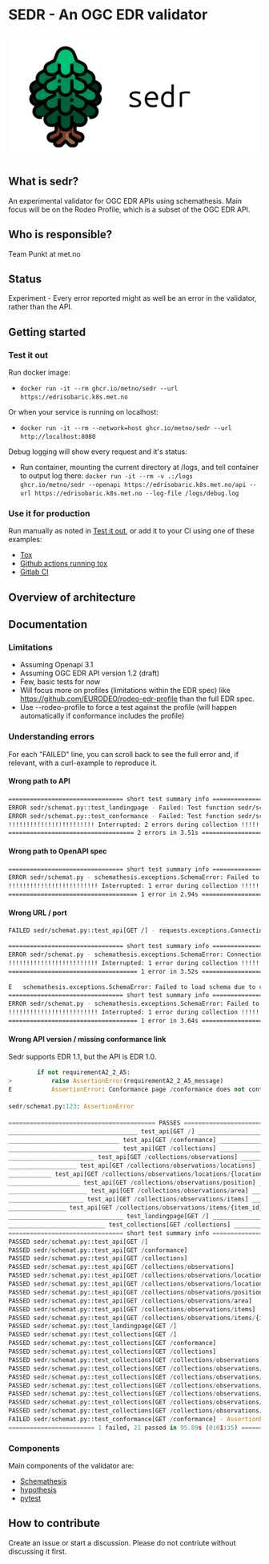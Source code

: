 # SEDR - An OGC EDR validator

![Logo](/img/sedr.png "Logo")

## What is sedr?

An experimental validator for OGC EDR APIs using schemathesis. Main focus will be on the Rodeo Profile, which is a subset of the OGC EDR API.

## Who is responsible?

Team Punkt at met.no

## Status

Experiment - Every error reported might as well be an error in the validator, rather than the API.

## Getting started

### Test it out

Run docker image:

- `docker run -it --rm ghcr.io/metno/sedr --url https://edrisobaric.k8s.met.no`

Or when your service is running on localhost:

- `docker run -it --rm --network=host ghcr.io/metno/sedr --url http://localhost:8080`

Debug logging will show every request and it's status:

- Run container, mounting the current directory at /logs, and tell container to output log there: `docker run -it --rm -v .:/logs ghcr.io/metno/sedr --openapi https://edrisobaric.k8s.met.no/api --url https://edrisobaric.k8s.met.no --log-file /logs/debug.log`

### Use it for production

Run manually as noted in [Test it out](#test-it-out), or add it to your CI using one of these examples:

- [Tox](https://github.com/metno/edrisobaric/blob/main/tox.ini)
- [Github actions running tox](https://github.com/metno/edrisobaric/blob/main/.github/workflows/tests.yml)
- [Gitlab CI](https://github.com/metno/edrisobaric/blob/main/.gitlab-ci.yml)

## Overview of architecture

## Documentation

### Limitations

- Assuming Openapi 3.1
- Assuming OGC EDR API version 1.2 (draft)
- Few, basic tests for now
- Will focus more on profiles (limitations within the EDR spec) like <https://github.com/EURODEO/rodeo-edr-profile> than the full EDR spec.
- Use --rodeo-profile to force a test against the profile (will happen automatically if conformance includes the profile)

### Understanding errors

For each "FAILED" line, you can scroll back to see the full error and, if relevant, with a curl-example to reproduce it.

#### Wrong path to API

```bash
================================ short test summary info =================================
ERROR sedr/schemat.py::test_landingpage - Failed: Test function sedr/schemat.py::test_landingpage does not match any API operat...
ERROR sedr/schemat.py::test_conformance - Failed: Test function sedr/schemat.py::test_conformance does not match any API operat...
!!!!!!!!!!!!!!!!!!!!!!!! Interrupted: 2 errors during collection !!!!!!!!!!!!!!!!!!!!!!!!!
=================================== 2 errors in 3.51s ====================================
```

#### Wrong path to OpenAPI spec

```bash
================================ short test summary info =================================
ERROR sedr/schemat.py - schemathesis.exceptions.SchemaError: Failed to load schema due to client error (HTTP ...
!!!!!!!!!!!!!!!!!!!!!!!!! Interrupted: 1 error during collection !!!!!!!!!!!!!!!!!!!!!!!!!
==================================== 1 error in 2.94s ====================================
```

#### Wrong URL / port

```bash
FAILED sedr/schemat.py::test_api[GET /] - requests.exceptions.ConnectionError: HTTPConnectionPool(host='example.com', port=80): M...
```

```bash
================================ short test summary info =================================
ERROR sedr/schemat.py - schemathesis.exceptions.SchemaError: Connection failed
!!!!!!!!!!!!!!!!!!!!!!!!! Interrupted: 1 error during collection !!!!!!!!!!!!!!!!!!!!!!!!!
==================================== 1 error in 3.52s ====================================
```

```bash
E   schemathesis.exceptions.SchemaError: Failed to load schema due to client error (HTTP 404 Not Found)
================================ short test summary info =================================
ERROR sedr/schemat.py - schemathesis.exceptions.SchemaError: Failed to load schema due to client error (HTTP ...
!!!!!!!!!!!!!!!!!!!!!!!!! Interrupted: 1 error during collection !!!!!!!!!!!!!!!!!!!!!!!!!
==================================== 1 error in 3.64s ====================================
```

#### Wrong API version / missing conformance link

Sedr supports EDR 1.1, but the API is EDR 1.0.

```python
        if not requirementA2_2_A5:
>           raise AssertionError(requirementA2_2_A5_message)
E           AssertionError: Conformance page /conformance does not contain the core edr class http://www.opengis.net/spec/ogcapi-edr-1/1.1/conf/core. See <https://docs.ogc.org/is/19-086r6/19-086r6.html#_c9401fee-54b9-d116-8365-af0f85a8243d> for more info.

sedr/schemat.py:123: AssertionError

========================================= PASSES =========================================
____________________________________ test_api[GET /] _____________________________________
_______________________________ test_api[GET /conformance] _______________________________
_______________________________ test_api[GET /collections] _______________________________
________________________ test_api[GET /collections/observations] _________________________
___________________ test_api[GET /collections/observations/locations] ____________________
____________ test_api[GET /collections/observations/locations/{location_id}] _____________
____________________ test_api[GET /collections/observations/position] ____________________
______________________ test_api[GET /collections/observations/area] ______________________
_____________________ test_api[GET /collections/observations/items] ______________________
________________ test_api[GET /collections/observations/items/{item_id}] _________________
________________________________ test_landingpage[GET /] _________________________________
___________________________ test_collections[GET /collections] ___________________________
================================ short test summary info =================================
PASSED sedr/schemat.py::test_api[GET /]
PASSED sedr/schemat.py::test_api[GET /conformance]
PASSED sedr/schemat.py::test_api[GET /collections]
PASSED sedr/schemat.py::test_api[GET /collections/observations]
PASSED sedr/schemat.py::test_api[GET /collections/observations/locations]
PASSED sedr/schemat.py::test_api[GET /collections/observations/locations/{location_id}]
PASSED sedr/schemat.py::test_api[GET /collections/observations/position]
PASSED sedr/schemat.py::test_api[GET /collections/observations/area]
PASSED sedr/schemat.py::test_api[GET /collections/observations/items]
PASSED sedr/schemat.py::test_api[GET /collections/observations/items/{item_id}]
PASSED sedr/schemat.py::test_landingpage[GET /]
PASSED sedr/schemat.py::test_collections[GET /]
PASSED sedr/schemat.py::test_collections[GET /conformance]
PASSED sedr/schemat.py::test_collections[GET /collections]
PASSED sedr/schemat.py::test_collections[GET /collections/observations]
PASSED sedr/schemat.py::test_collections[GET /collections/observations/locations]
PASSED sedr/schemat.py::test_collections[GET /collections/observations/locations/{location_id}]
PASSED sedr/schemat.py::test_collections[GET /collections/observations/position]
PASSED sedr/schemat.py::test_collections[GET /collections/observations/area]
PASSED sedr/schemat.py::test_collections[GET /collections/observations/items]
PASSED sedr/schemat.py::test_collections[GET /collections/observations/items/{item_id}]
FAILED sedr/schemat.py::test_conformance[GET /conformance] - AssertionError: Conformance page /conformance does not contain the core edr class htt...
======================== 1 failed, 21 passed in 95.89s (0:01:35) =========================
```

### Components

Main components of the validator are:

- [Schemathesis](https://schemathesis.readthedocs.io/en/stable/)
- [hypothesis](https://hypothesis.readthedocs.io/en/latest/)
- [pytest](https://docs.pytest.org/en/stable/)

## How to contribute

Create an issue or start a discussion. Please do not contriute without
discussing it first.
